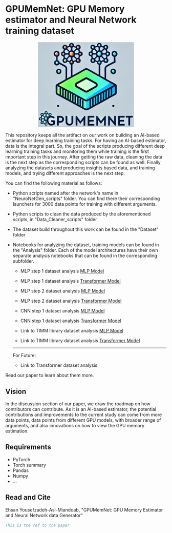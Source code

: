 # GPUMemNet: GPU Memory estimator and Neural Network training dataset
<p align="center">
  <img src="img/logo_with_background.png" alt="Alt Text" width="300"/>
</p>

This repository keeps all the artifact on our work on building an AI-based estimator for deep learning training tasks. For having an AI-based estimator, data is the integral part. So, the goal of the scripts producing different deep learning training tasks and monitoring them while training is the first important step in this journey. After getting the raw data, cleaning the data is the next step as the corresponding scripts can be found as well. Finally analyzing the datasets and producing insights based data, and training models, and trying different approaches is the next step.

You can find the following material as follows:
- Python scripts named after the network's name in "NeuroNetGen_scripts" folder. You can find there their corresponding launchers for 3000 data points for training with different arguments.
- Python scripts to clean the data produced by the aforementioned scripts, in "Data_Cleaner_scripts" folder
- The dataset build throughout this work can be found in the "Dataset" folder
- Notebooks for analyzing the dataset, training models can be found in the "Analysis" folder. Each of the model architectures have their own separate analysis notebooks that can be found in the corresponding subfolder.
  - MLP step 1 dataset analysis [MLP Model]()
  - MLP step 1 dataset analysis [Transformer Model]()

  - MLP step 2 dataset analysis [MLP Model]()
  - MLP step 2 dataset analysis [Transformer Model]()
  
  - CNN step 1 dataset analysis [MLP Model]()
  - CNN step 1 dataset analysis [Transformer Model]()

  - Link to TIMM library dataset analysis [MLP Model]()
  - Link to TIMM library dataset analysis [Transformer Model]()

  ---
  For Future:
  - Link to Transformer dataset analysis []()

Read our paper to learn about them more.

## Vision
In the discussion section of our paper, we draw the roadmap on how contributors can contribute. As it is an AI-based estimator, the potential contributions and improvements to the current study can come from more data points, data points from different GPU models, with broader range of arguments, and also innovations on how to view the GPU memory estimation.

## Requirements
- PyTorch
- Torch summary
- Pandas
- Numpy
- ...

## Read and Cite

Ehsan Yousefzadeh-Asl-Miandoab, "GPUMemNet: GPU Memory Estimator and Neural Network data Generator"

```bibtex
This is the ref to the paper
```